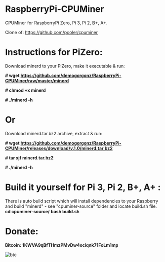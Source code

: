 # RaspberryPi-CPUMiner
CPUMiner for RaspberryPi Zero, Pi 3, Pi 2, B+, A+.


Clone of: https://github.com/pooler/cpuminer

# Instructions for PiZero:
Download minerd to your PiZero, make it executable & run: 

**# wget https://github.com/demogorgonz/RaspberryPi-CPUMiner/raw/master/minerd**

**# chmod +x minerd**

**# ./minerd -h**

# Or

Download minerd.tar.bz2 archive, extract & run:

**# wget https://github.com/demogorgonz/RaspberryPi-CPUMiner/releases/download/v.1.0/minerd.tar.bz2**

**# tar xjf minerd.tar.bz2**

**# ./minerd -h**


# Build it yourself for Pi 3, Pi 2, B+, A+ :
There is auto build script which will install dependencies to your Raspberry and build "minerd" - see "cpuminer-source" folder and locate build.sh file.
**cd cpuminer-source/**
**bash build.sh**



# Donate:

**Bitcoin: 1KWVA9qBfTHmzPMvDw4ociqnk71FoLm1mp**

![btc](http://i.imgur.com/FeRpxAb.png)
